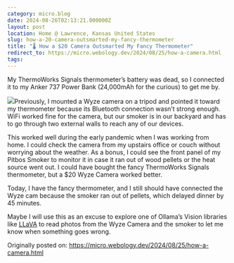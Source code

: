 ```yaml
---
category: micro.blog
date: 2024-08-26T02:13:21.000000Z
layout: post
location: Home @ Lawrence, Kansas United States
slug: how-a-20-camera-outsmarted-my-fancy-thermometer
title: "🌡️ How a $20 Camera Outsmarted My Fancy Thermometer"
redirect_to: https://micro.webology.dev/2024/08/25/how-a-camera.html
tags:
---
```


My ThermoWorks Signals thermometer’s battery was dead, so I connected it to my Anker 737 Power Bank (24,000mAh for the curious) to get me by.

![](https://cdn.uploads.micro.blog/137490/2024/img-2150.jpg)Previously, I mounted a Wyze camera on a tripod and pointed it toward my thermometer because its Bluetooth connection wasn’t strong enough. WiFi worked fine for the camera, but our smoker is in our backyard and has to go through two external walls to reach any of our devices.

This worked well during the early pandemic when I was working from home. I could check the camera from my upstairs office or couch without worrying about the weather. As a bonus, I could see the front panel of my Pitbos Smoker to monitor it in case it ran out of wood pellets or the heat source went out. I could have bought the fancy ThermoWorks Signals thermometer, but a $20 Wyze Camera worked better.

Today, I have the fancy thermometer, and I still should have connected the Wyze cam because the smoker ran out of pellets, which delayed dinner by 45 minutes.

Maybe I will use this as an excuse to explore one of Ollama’s Vision libraries like [LLaVA](https://ollama.com/library/llava) to read photos from the Wyze Camera and the smoker to let me know when something goes wrong.

Originally posted on: https://micro.webology.dev/2024/08/25/how-a-camera.html

